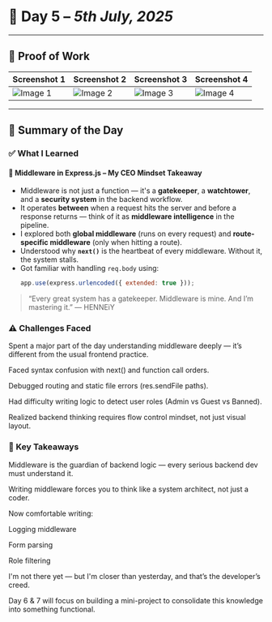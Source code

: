 # 📘 Day 5 – *5th July, 2025*

---

## 📸 Proof of Work  
| Screenshot 1 | Screenshot 2 | Screenshot 3 | Screenshot 4 |
|--------------|--------------|--------------|--------------|
| ![Image 1](../Images/Screenshot%20(318).png) | ![Image 2](../Images/Screenshot%20(319).png) | ![Image 3](../Images/Screenshot%20(320).png) | ![Image 4](../Images/Screenshot%20(321).png) |

---

## 🧠 Summary of the Day

### ✅ What I Learned

#### 📌 Middleware in Express.js – My CEO Mindset Takeaway
- Middleware is not just a function — it's a **gatekeeper**, a **watchtower**, and a **security system** in the backend workflow.
- It operates **between** when a request hits the server and before a response returns — think of it as **middleware intelligence** in the pipeline.
- I explored both **global middleware** (runs on every request) and **route-specific middleware** (only when hitting a route).
- Understood why **`next()`** is the heartbeat of every middleware. Without it, the system stalls.
- Got familiar with handling `req.body` using:
  ```js
  app.use(express.urlencoded({ extended: true }));
  
>“Every great system has a gatekeeper. Middleware is mine. And I’m mastering it.”
— HENNEiY

### ⚠️ Challenges Faced
Spent a major part of the day understanding middleware deeply — it’s different from the usual frontend practice.

Faced syntax confusion with next() and function call orders.

Debugged routing and static file errors (res.sendFile paths).

Had difficulty writing logic to detect user roles (Admin vs Guest vs Banned).

Realized backend thinking requires flow control mindset, not just visual layout.

### 🚀 Key Takeaways
Middleware is the guardian of backend logic — every serious backend dev must understand it.

Writing middleware forces you to think like a system architect, not just a coder.

Now comfortable writing:

Logging middleware

Form parsing

Role filtering

I'm not there yet — but I'm closer than yesterday, and that’s the developer’s creed.

Day 6 & 7 will focus on building a mini-project to consolidate this knowledge into something functional.

